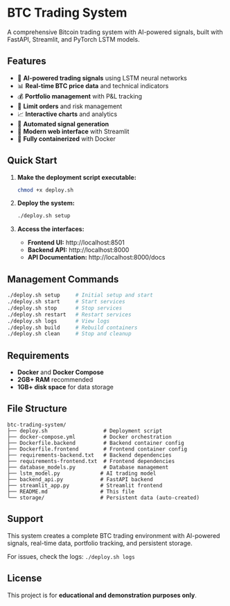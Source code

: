 # BTC Trading System

A comprehensive Bitcoin trading system with AI-powered signals, built with FastAPI, Streamlit, and PyTorch LSTM models.

## Features

- 🤖 **AI-powered trading signals** using LSTM neural networks
- 📊 **Real-time BTC price data** and technical indicators  
- 💰 **Portfolio management** with P&L tracking
- 🎯 **Limit orders** and risk management
- 📈 **Interactive charts** and analytics
- 🔄 **Automated signal generation**
- 📱 **Modern web interface** with Streamlit
- 🐳 **Fully containerized** with Docker

## Quick Start

1. **Make the deployment script executable:**
   ```bash
   chmod +x deploy.sh
   ```

2. **Deploy the system:**
   ```bash
   ./deploy.sh setup
   ```

3. **Access the interfaces:**
   - **Frontend UI:** http://localhost:8501
   - **Backend API:** http://localhost:8000  
   - **API Documentation:** http://localhost:8000/docs

## Management Commands

```bash
./deploy.sh setup     # Initial setup and start
./deploy.sh start     # Start services
./deploy.sh stop      # Stop services  
./deploy.sh restart   # Restart services
./deploy.sh logs      # View logs
./deploy.sh build     # Rebuild containers
./deploy.sh clean     # Stop and cleanup
```

## Requirements

- **Docker** and **Docker Compose**
- **2GB+ RAM** recommended
- **1GB+ disk space** for data storage

## File Structure

```
btc-trading-system/
├── deploy.sh                  # Deployment script
├── docker-compose.yml         # Docker orchestration
├── Dockerfile.backend         # Backend container config
├── Dockerfile.frontend        # Frontend container config
├── requirements-backend.txt   # Backend dependencies
├── requirements-frontend.txt  # Frontend dependencies
├── database_models.py         # Database management
├── lstm_model.py             # AI trading model
├── backend_api.py            # FastAPI backend
├── streamlit_app.py          # Streamlit frontend
├── README.md                 # This file
└── storage/                  # Persistent data (auto-created)
```

## Support

This system creates a complete BTC trading environment with AI-powered signals, real-time data, portfolio tracking, and persistent storage.

For issues, check the logs: `./deploy.sh logs`

## License

This project is for **educational and demonstration purposes only**.
